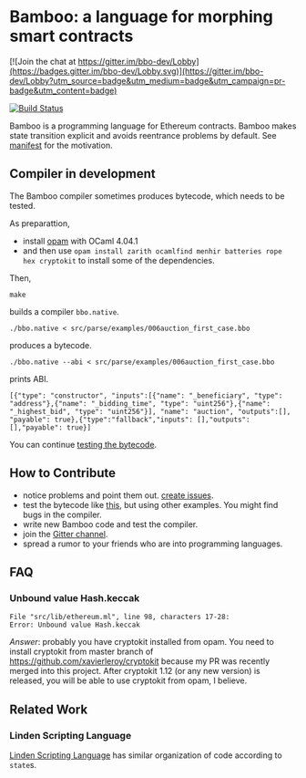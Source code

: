 # Bamboo: a language for morphing smart contracts

[![Join the chat at https://gitter.im/bbo-dev/Lobby](https://badges.gitter.im/bbo-dev/Lobby.svg)](https://gitter.im/bbo-dev/Lobby?utm_source=badge&utm_medium=badge&utm_campaign=pr-badge&utm_content=badge)

[![Build Status](https://travis-ci.org/pirapira/bamboo.svg?branch=master)](https://travis-ci.org/pirapira/bamboo)

Bamboo is a programming language for Ethereum contracts.
Bamboo makes state transition explicit and avoids reentrance problems by default.
See [manifest](doc/manifest.md) for the motivation.

## Compiler in development

The Bamboo compiler sometimes produces bytecode, which needs to be tested.

As preparattion,
* install [opam](http://opam.ocaml.org/doc/Install.html) with OCaml 4.04.1
* and then use `opam install zarith ocamlfind menhir batteries rope hex cryptokit` to install some of the dependencies.

Then,
```
make
```
builds a compiler `bbo.native`.

```
./bbo.native < src/parse/examples/006auction_first_case.bbo
```
produces a bytecode.

```
./bbo.native --abi < src/parse/examples/006auction_first_case.bbo
```
prints ABI.
```
[{"type": "constructor", "inputs":[{"name": "_beneficiary", "type": "address"},{"name": "_bidding_time", "type": "uint256"},{"name": "_highest_bid", "type": "uint256"}], "name": "auction", "outputs":[], "payable": true},{"type":"fallback","inputs": [],"outputs": [],"payable": true}]
```

You can continue [testing the bytecode](doc/testing-bytecode.md).

## How to Contribute

* notice problems and point them out. [create issues](https://github.com/pirapira/bamboo/issues/new).
* test the bytecode like [this](doc/testing-bytecode.md), but using other examples.  You might find bugs in the compiler.
* write new Bamboo code and test the compiler.
* join the [Gitter channel](https://gitter.im/bbo-dev/Lobby).
* spread a rumor to your friends who are into programming languages.

## FAQ

### Unbound value Hash.keccak

```
File "src/lib/ethereum.ml", line 98, characters 17-28:
Error: Unbound value Hash.keccak
```

*Answer*: probably you have cryptokit installed from opam.
You need to install cryptokit from master branch of https://github.com/xavierleroy/cryptokit
because my PR was recently merged into this project.
After cryptokit 1.12 (or any new version) is released, you will be able to use cryptokit from opam, I believe.

## Related Work

### Linden Scripting Language

[Linden Scripting Language](http://wiki.secondlife.com/wiki/Getting_started_with_LSL#Introducing_States_and_Events) has similar organization of code according to `state`s.
